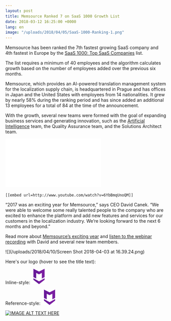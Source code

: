 ```yaml
---
layout: post
title: Memsource Ranked 7 on SaaS 1000 Growth List
date: 2018-03-12 16:25:00 +0000
lang: en
image: "/uploads/2018/04/05/SaaS-1000-Ranking-1.png"
---
```

Memsource has been ranked the 7th fastest growing SaaS company and 4th fastest in Europe by the [SaaS 1000: Top SaaS Companies](http://saas1000.com/) list.

The list requires a minimum of 40 employees and the algorithm  calculates growth based on the number of employees added over the  previous six months.

Memsource, which provides an AI-powered translation management system  for the localization supply chain, is headquartered in Prague and has  offices in Japan and the United States with employees from 14  nationalities. It grew by nearly 58% during the ranking period and has  since added an additional 13 employees for a total of 84 at the time of  the announcement.

With the growth, several new teams were formed with the goal of  expanding business services and generating innovation, such as the [Artificial Intelligence](https://www.memsource.com/blog/2018/01/09/memsource-releasing-first-feature-powered-by-artificial-intelligence/) team, the Quality Assurance team, and the Solutions Architect team.

<iframe width=”560” height=”315” src=”https://www.youtube.com/embed/dHHmUF9gs70” frameborder=”0” allowfullscreen> </iframe>

    [[embed url=http://www.youtube.com/watch?v=6YbBmqUnoQM]]

“2017 was an exciting year for Memsource,” says CEO David Canek. “We  were able to welcome some really talented people to the company who are  excited to enhance the platform and add new features and services for  our customers in the localization industry. We’re looking forward to the  next 6 months and beyond.”

Read more about [Memsource’s exciting year](https://www.memsource.com/blog/2017/12/08/memsource-2017-record-year-new-teams/) and [listen to the webinar recording](https://register.gotowebinar.com/register/3146012116894640131) with David and several new team members.

![](/uploads/2018/04/10/Screen Shot 2018-04-03 at 16.39.24.png)

Here's our logo (hover to see the title text):

Inline-style:
![alt text](https://github.com/adam-p/markdown-here/raw/master/src/common/images/icon48.png "Logo Title Text 1")

Reference-style:
![alt text](https://github.com/adam-p/markdown-here/raw/master/src/common/images/icon48.png "Logo Title Text 2")

[![IMAGE ALT TEXT HERE](http://img.youtube.com/vi/dHHmUF9gs70/0.jpg)](http://www.youtube.com/watch?v=dHHmUF9gs70)